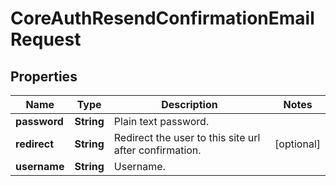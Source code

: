 

# CoreAuthResendConfirmationEmailRequest


## Properties

| Name | Type | Description | Notes |
|------------ | ------------- | ------------- | -------------|
|**password** | **String** | Plain text password. |  |
|**redirect** | **String** | Redirect the user to this site url after confirmation. |  [optional] |
|**username** | **String** | Username. |  |



